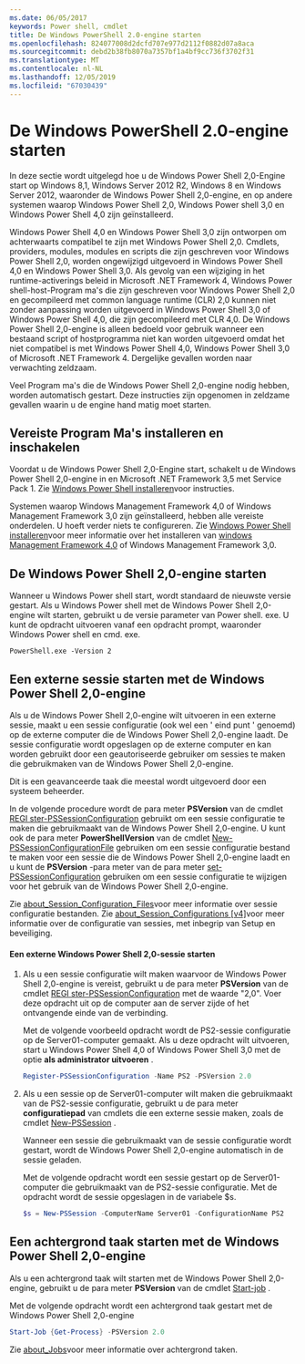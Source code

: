 ```yaml
---
ms.date: 06/05/2017
keywords: Power shell, cmdlet
title: De Windows PowerShell 2.0-engine starten
ms.openlocfilehash: 824077008d2dcfd707e977d2112f0882d07a8aca
ms.sourcegitcommit: debd2b38fb8070a7357bf1a4bf9cc736f3702f31
ms.translationtype: MT
ms.contentlocale: nl-NL
ms.lasthandoff: 12/05/2019
ms.locfileid: "67030439"
---
```

# <a name="starting-the-windows-powershell-20-engine"></a>De Windows PowerShell 2.0-engine starten

In deze sectie wordt uitgelegd hoe u de Windows Power Shell 2,0-Engine start op Windows 8,1, Windows Server 2012 R2, Windows 8 en Windows Server 2012, waaronder de Windows Power Shell 2,0-engine, en op andere systemen waarop Windows Power Shell 2,0, Windows Power shell 3,0 en Windows Power Shell 4,0 zijn geïnstalleerd.

Windows Power Shell 4,0 en Windows Power Shell 3,0 zijn ontworpen om achterwaarts compatibel te zijn met Windows Power Shell 2,0. Cmdlets, providers, modules, modules en scripts die zijn geschreven voor Windows Power Shell 2,0, worden ongewijzigd uitgevoerd in Windows Power Shell 4,0 en Windows Power Shell 3,0. Als gevolg van een wijziging in het runtime-activerings beleid in Microsoft .NET Framework 4, Windows Power shell-host-Program ma's die zijn geschreven voor Windows Power Shell 2,0 en gecompileerd met common language runtime (CLR) 2,0 kunnen niet zonder aanpassing worden uitgevoerd in Windows Power Shell 3,0 of Windows Power Shell 4,0, die zijn gecompileerd met CLR 4,0. De Windows Power Shell 2,0-engine is alleen bedoeld voor gebruik wanneer een bestaand script of hostprogramma niet kan worden uitgevoerd omdat het niet compatibel is met Windows Power Shell 4,0, Windows Power Shell 3,0 of Microsoft .NET Framework 4. Dergelijke gevallen worden naar verwachting zeldzaam.

Veel Program ma's die de Windows Power Shell 2,0-engine nodig hebben, worden automatisch gestart. Deze instructies zijn opgenomen in zeldzame gevallen waarin u de engine hand matig moet starten.

## <a name="installing-and-enabling-required-programs"></a>Vereiste Program Ma's installeren en inschakelen

Voordat u de Windows Power Shell 2,0-Engine start, schakelt u de Windows Power Shell 2,0-engine in en Microsoft .NET Framework 3,5 met Service Pack 1. Zie [Windows Power Shell installeren](../install/Installing-Windows-PowerShell.md)voor instructies.

Systemen waarop Windows Management Framework 4,0 of Windows Management Framework 3,0 zijn geïnstalleerd, hebben alle vereiste onderdelen. U hoeft verder niets te configureren. Zie [Windows Power Shell installeren](../install/Installing-Windows-PowerShell.md)voor meer informatie over het installeren van [windows Management Framework 4,0](https://go.microsoft.com/fwlink/?LinkID=293881) of Windows Management Framework 3,0.

## <a name="how-to-start-the-windows-powershell-20-engine"></a>De Windows Power Shell 2,0-engine starten

Wanneer u Windows Power shell start, wordt standaard de nieuwste versie gestart. Als u Windows Power shell met de Windows Power Shell 2,0-engine wilt starten, gebruikt u de versie parameter van Power shell. exe. U kunt de opdracht uitvoeren vanaf een opdracht prompt, waaronder Windows Power shell en cmd. exe.

```
PowerShell.exe -Version 2
```

## <a name="how-to-start-a-remote-session-with-the-windows-powershell-20-engine"></a>Een externe sessie starten met de Windows Power Shell 2,0-engine

Als u de Windows Power Shell 2,0-engine wilt uitvoeren in een externe sessie, maakt u een sessie configuratie (ook wel een ' eind punt ' genoemd) op de externe computer die de Windows Power Shell 2,0-engine laadt. De sessie configuratie wordt opgeslagen op de externe computer en kan worden gebruikt door een geautoriseerde gebruiker om sessies te maken die gebruikmaken van de Windows Power Shell 2,0-engine.

Dit is een geavanceerde taak die meestal wordt uitgevoerd door een systeem beheerder.

In de volgende procedure wordt de para meter **PSVersion** van de cmdlet [REGI ster-PSSessionConfiguration](https://technet.microsoft.com/library/e9152ae2-bd6d-4056-9bc7-dc1893aa29ea) gebruikt om een sessie configuratie te maken die gebruikmaakt van de Windows Power Shell 2,0-engine. U kunt ook de para meter **PowerShellVersion** van de cmdlet [New-PSSessionConfigurationFile](https://technet.microsoft.com/library/5f3e3633-6e90-479c-aea9-ba45a1954866) gebruiken om een sessie configuratie bestand te maken voor een sessie die de Windows Power Shell 2,0-engine laadt en u kunt de **PSVersion** -para meter van de para meter [set-PSSessionConfiguration](https://technet.microsoft.com/library/b21fbad3-1759-4260-b206-dcb8431cd6ea) gebruiken om een sessie configuratie te wijzigen voor het gebruik van de Windows Power Shell 2,0-engine.

Zie [about_Session_Configuration_Files](https://technet.microsoft.com/library/c7217447-1ebf-477b-a8ef-4dbe9a1473b8)voor meer informatie over sessie configuratie bestanden. Zie [about_Session_Configurations [v4]](https://technet.microsoft.com/library/a2fbe12a-350c-4d04-be50-24102824e3ab)voor meer informatie over de configuratie van sessies, met inbegrip van Setup en beveiliging.

#### <a name="to-start-a-remote-windows-powershell-20-session"></a>Een externe Windows Power Shell 2,0-sessie starten

1. Als u een sessie configuratie wilt maken waarvoor de Windows Power Shell 2,0-engine is vereist, gebruikt u de para meter **PSVersion** van de cmdlet [REGI ster-PSSessionConfiguration](https://technet.microsoft.com/library/e9152ae2-bd6d-4056-9bc7-dc1893aa29ea) met de waarde "2,0". Voer deze opdracht uit op de computer aan de server zijde of het ontvangende einde van de verbinding.

   Met de volgende voorbeeld opdracht wordt de PS2-sessie configuratie op de Server01-computer gemaakt. Als u deze opdracht wilt uitvoeren, start u Windows Power Shell 4,0 of Windows Power Shell 3,0 met de optie **als administrator uitvoeren** .

   ```powershell
   Register-PSSessionConfiguration -Name PS2 -PSVersion 2.0
   ```

2. Als u een sessie op de Server01-computer wilt maken die gebruikmaakt van de PS2-sessie configuratie, gebruikt u de para meter **configuratiepad** van cmdlets die een externe sessie maken, zoals de cmdlet [New-PSSession](https://technet.microsoft.com/library/76f6628c-054c-4eda-ba7a-a6f28daaa26f) .

   Wanneer een sessie die gebruikmaakt van de sessie configuratie wordt gestart, wordt de Windows Power Shell 2,0-engine automatisch in de sessie geladen.

   Met de volgende opdracht wordt een sessie gestart op de Server01-computer die gebruikmaakt van de PS2-sessie configuratie. Met de opdracht wordt de sessie opgeslagen in de variabele $s.

   ```powershell
   $s = New-PSSession -ComputerName Server01 -ConfigurationName PS2
   ```

## <a name="how-to-start-a-background-job-with-the-windows-powershell-20-engine"></a>Een achtergrond taak starten met de Windows Power Shell 2,0-engine

Als u een achtergrond taak wilt starten met de Windows Power Shell 2,0-engine, gebruikt u de para meter **PSVersion** van de cmdlet [Start-job](https://technet.microsoft.com/library/2bc04935-0deb-4ec0-b856-d7290cca6442) .

Met de volgende opdracht wordt een achtergrond taak gestart met de Windows Power Shell 2,0-engine

```powershell
Start-Job {Get-Process} -PSVersion 2.0
```

Zie [about_Jobs](/powershell/module/microsoft.powershell.core/about/about_jobs)voor meer informatie over achtergrond taken.
